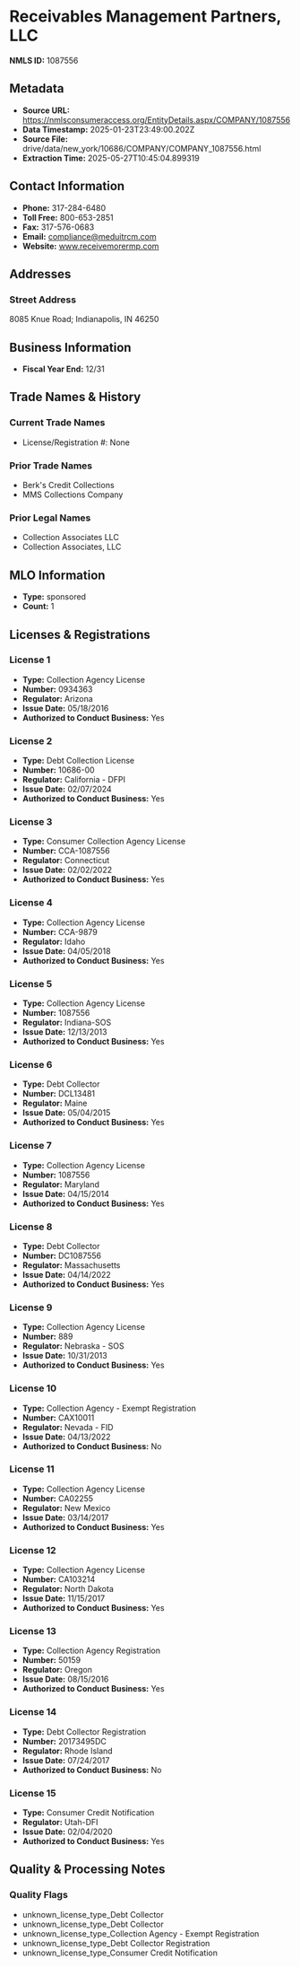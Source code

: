 # Receivables Management Partners, LLC

**NMLS ID:** 1087556

## Metadata
- **Source URL:** https://nmlsconsumeraccess.org/EntityDetails.aspx/COMPANY/1087556
- **Data Timestamp:** 2025-01-23T23:49:00.202Z
- **Source File:** drive/data/new_york/10686/COMPANY/COMPANY_1087556.html
- **Extraction Time:** 2025-05-27T10:45:04.899319

## Contact Information
- **Phone:** 317-284-6480
- **Toll Free:** 800-653-2851
- **Fax:** 317-576-0683
- **Email:** compliance@meduitrcm.com
- **Website:** www.receivemorermp.com

## Addresses
### Street Address
8085 Knue Road; Indianapolis, IN 46250

## Business Information
- **Fiscal Year End:** 12/31

## Trade Names & History
### Current Trade Names
- License/Registration #: None

### Prior Trade Names
- Berk's Credit Collections
- MMS Collections Company

### Prior Legal Names
- Collection Associates LLC
- Collection Associates, LLC

## MLO Information
- **Type:** sponsored
- **Count:** 1

## Licenses & Registrations

### License 1
- **Type:** Collection Agency License
- **Number:** 0934363
- **Regulator:** Arizona
- **Issue Date:** 05/18/2016
- **Authorized to Conduct Business:** Yes

### License 2
- **Type:** Debt Collection License
- **Number:** 10686-00
- **Regulator:** California - DFPI
- **Issue Date:** 02/07/2024
- **Authorized to Conduct Business:** Yes

### License 3
- **Type:** Consumer Collection Agency License
- **Number:** CCA-1087556
- **Regulator:** Connecticut
- **Issue Date:** 02/02/2022
- **Authorized to Conduct Business:** Yes

### License 4
- **Type:** Collection Agency License
- **Number:** CCA-9879
- **Regulator:** Idaho
- **Issue Date:** 04/05/2018
- **Authorized to Conduct Business:** Yes

### License 5
- **Type:** Collection Agency License
- **Number:** 1087556
- **Regulator:** Indiana-SOS
- **Issue Date:** 12/13/2013
- **Authorized to Conduct Business:** Yes

### License 6
- **Type:** Debt Collector
- **Number:** DCL13481
- **Regulator:** Maine
- **Issue Date:** 05/04/2015
- **Authorized to Conduct Business:** Yes

### License 7
- **Type:** Collection Agency License
- **Number:** 1087556
- **Regulator:** Maryland
- **Issue Date:** 04/15/2014
- **Authorized to Conduct Business:** Yes

### License 8
- **Type:** Debt Collector
- **Number:** DC1087556
- **Regulator:** Massachusetts
- **Issue Date:** 04/14/2022
- **Authorized to Conduct Business:** Yes

### License 9
- **Type:** Collection Agency License
- **Number:** 889
- **Regulator:** Nebraska - SOS
- **Issue Date:** 10/31/2013
- **Authorized to Conduct Business:** Yes

### License 10
- **Type:** Collection Agency - Exempt Registration
- **Number:** CAX10011
- **Regulator:** Nevada - FID
- **Issue Date:** 04/13/2022
- **Authorized to Conduct Business:** No

### License 11
- **Type:** Collection Agency License
- **Number:** CA02255
- **Regulator:** New Mexico
- **Issue Date:** 03/14/2017
- **Authorized to Conduct Business:** Yes

### License 12
- **Type:** Collection Agency License
- **Number:** CA103214
- **Regulator:** North Dakota
- **Issue Date:** 11/15/2017
- **Authorized to Conduct Business:** Yes

### License 13
- **Type:** Collection Agency Registration
- **Number:** 50159
- **Regulator:** Oregon
- **Issue Date:** 08/15/2016
- **Authorized to Conduct Business:** Yes

### License 14
- **Type:** Debt Collector Registration
- **Number:** 20173495DC
- **Regulator:** Rhode Island
- **Issue Date:** 07/24/2017
- **Authorized to Conduct Business:** No

### License 15
- **Type:** Consumer Credit Notification
- **Regulator:** Utah-DFI
- **Issue Date:** 02/04/2020
- **Authorized to Conduct Business:** Yes

## Quality & Processing Notes
### Quality Flags
- unknown_license_type_Debt Collector
- unknown_license_type_Debt Collector
- unknown_license_type_Collection Agency - Exempt Registration
- unknown_license_type_Debt Collector Registration
- unknown_license_type_Consumer Credit Notification
